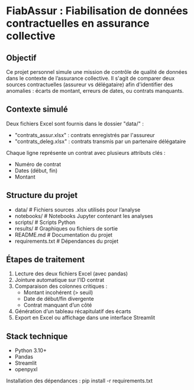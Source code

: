 # FiabAssur : Fiabilisation de données contractuelles en assurance collective

## Objectif

Ce projet personnel simule une mission de contrôle de qualité de données dans le contexte de l’assurance collective. 
Il s'agit de comparer deux sources contractuelles (assureur vs délégataire) afin d'identifier des anomalies : écarts de montant, erreurs de dates, ou contrats manquants.

## Contexte simulé

Deux fichiers Excel sont fournis dans le dossier "data/" :
- "contrats_assur.xlsx" : contrats enregistrés par l'assureur
- "contrats_deleg.xlsx" : contrats transmis par un partenaire délégataire

Chaque ligne représente un contrat avec plusieurs attributs clés :
- Numéro de contrat
- Dates (début, fin)
- Montant

## Structure du projet
- data/ # Fichiers sources .xlsx utilisés pour l’analyse
- notebooks/ # Notebooks Jupyter contenant les analyses
- scripts/ # Scripts Python 
- results/ # Graphiques ou fichiers de sortie
- README.md # Documentation du projet
- requirements.txt # Dépendances du projet

## Étapes de traitement

1. Lecture des deux fichiers Excel (avec pandas)
2. Jointure automatique sur l'ID contrat
3. Comparaison des colonnes critiques :
    - Montant incohérent (> seuil)
    - Date de début/fin divergente
    - Contrat manquant d’un côté
4.  Génération d’un tableau récapitulatif des écarts
5. Export en Excel ou affichage dans une interface Streamlit

## Stack technique

- Python 3.10+
- Pandas
- Streamlit
- openpyxl

Installation des dépendances :
pip install -r requirements.txt
